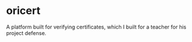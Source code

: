 # oricert
A platform built for verifying certificates, which I built for a teacher for his project defense.
